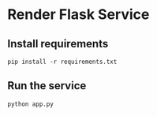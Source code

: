 # Render Flask Service

## Install requirements

`pip install -r requirements.txt`

## Run the service

`python app.py`

